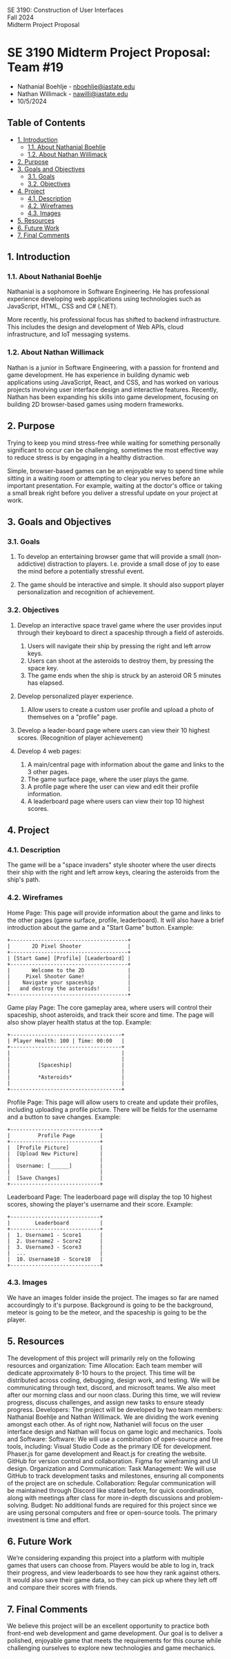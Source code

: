 SE 3190: Construction of User Interfaces  
Fall 2024  
Midterm Project Proposal  

# SE 3190 Midterm Project Proposal: Team #19  <!-- omit from toc --> 

- Nathanial Boehlje - nboehlje@iastate.edu
- Nathan Willimack - nawilli@iastate.edu
- 10/5/2024

## Table of Contents <!-- omit from toc --> 
- [1. Introduction](#1-introduction)
  - [1.1. About Nathanial Boehlje](#11-about-nathanial-boehlje)
  - [1.2. About Nathan Willimack](#12-about-nathan-willimack)
- [2. Purpose](#2-purpose)
- [3. Goals and Objectives](#3-goals-and-objectives)
  - [3.1. Goals](#31-goals)
  - [3.2. Objectives](#32-objectives)
- [4. Project](#4-project)
  - [4.1. Description](#41-description)
  - [4.2. Wireframes](#42-wireframes)
  - [4.3. Images](#43-images)
- [5. Resources](#5-resources)
- [6. Future Work](#6-future-work)
- [7. Final Comments](#7-final-comments)

## 1. Introduction

### 1.1. About Nathanial Boehlje

Nathanial is a sophomore in Software Engineering. He has professional experience developing web applications using technologies such as JavaScript, HTML, CSS and C# (.NET). 

More recently, his professional focus has shifted to backend infrastructure. This includes the design and development of Web APIs, cloud infrastructure, and IoT messaging systems.   

### 1.2. About Nathan Willimack

Nathan is a junior in Software Engineering, with a passion for frontend and game development. He has experience in building dynamic web applications using JavaScript, React, and CSS, and has worked on various projects involving user interface design and interactive features. Recently, Nathan has been expanding his skills into game development, focusing on building 2D browser-based games using modern frameworks.

## 2. Purpose

Trying to keep you mind stress-free while waiting for something personally significant to occur can be challenging, sometimes the most effective way to reduce stress is by engaging in a healthy distraction.

Simple, browser-based games can be an enjoyable way to spend time while sitting in a waiting room or attempting to clear you nerves before an important presentation. For example, waiting at the doctor's office or taking a small break right before you deliver a stressful update on your project at work. 

## 3. Goals and Objectives

### 3.1. Goals

1. To develop an entertaining browser game that will provide a small (non-addictive) distraction to players. I.e. provide a small dose of joy to ease the mind before a potentially stressful event.

2. The game should be interactive and simple. It should also support player personalization and recognition of achievement.

### 3.2. Objectives

1. Develop an interactive space travel game where the user provides input through their keyboard to direct a spaceship through a field of asteroids.
    1. Users will navigate their ship by pressing the right and left arrow keys.
    2. Users can shoot at the asteroids to destroy them, by pressing the space key.
    3. The game ends when the ship is struck by an asteroid OR 5 minutes has elapsed.

2. Develop personalized player experience.
    1. Allow users to create a custom user profile and upload a photo of themselves on a "profile" page.

3. Develop a leader-board page where users can view their 10 highest scores. (Recognition of player achievement)

4. Develop 4 web pages:
    1. A main/central page with information about the game and links to the 3 other pages.
    2. The game surface page, where the user plays the game. 
    3. A profile page where the user can view and edit their profile information.
    4. A leaderboard page where users can view their top 10 highest scores. 

## 4. Project

### 4.1. Description
The game will be a "space invaders" style shooter where the user directs their ship with the right and left arrow keys, clearing the asteroids from the ship's path.

### 4.2. Wireframes
Home Page:
This page will provide information about the game and links to the other pages (game surface, profile, leaderboard). It will also have a brief introduction about the game and a "Start Game" button.
Example:
```
+--------------------------------------+
|       2D Pixel Shooter               |
+--------------------------------------+
| [Start Game] [Profile] [Leaderboard] |
+--------------------------------------+
|       Welcome to the 2D              |
|     Pixel Shooter Game!              |
|    Navigate your spaceship           |
|   and destroy the asteroids!         |
+--------------------------------------+
```
Game play Page:
The core gameplay area, where users will control their spaceship, shoot asteroids, and track their score and time. The page will also show player health status at the top.
Example:
```
+------------------------------------+
| Player Health: 100 | Time: 00:00   |
+------------------------------------+
|                                    |
|                                    |
|         [Spaceship]                |
|                                    |
|         *Asteroids*                |
|                                    |
+------------------------------------+
```
Profile Page:
This page will allow users to create and update their profiles, including uploading a profile picture. There will be fields for the username and a button to save changes.
Example:
```
+-----------------------------+
|         Profile Page        |
+-----------------------------+
|  [Profile Picture]          |
|  [Upload New Picture]       |
|                             |
|  Username: [______]         |
|                             |
|  [Save Changes]             |
+-----------------------------+
```
Leaderboard Page:
The leaderboard page will display the top 10 highest scores, showing the player's username and their score.
Example:
```
+-----------------------------+
|        Leaderboard          |
+-----------------------------+
|  1. Username1 - Score1      |
|  2. Username2 - Score2      |
|  3. Username3 - Score3      |
|  ...                        |
|  10. Username10 - Score10   |
+-----------------------------+
```
### 4.3. Images
We have an images folder inside the project. The images so far are named accourdingly to it's purpose. Background is going to be the background, meteor is going to be the meteor, and the spaceship is going to be the player.
## 5. Resources
The development of this project will primarily rely on the following resources and organization:
Time Allocation:
Each team member will dedicate approximately 8-10 hours to the project. This time will be distributed across coding, debugging, design work, and testing.
We will be communicating through text, discord, and microsoft teams. We also meet after our morning class and our noon class. During this time, we will review progress, discuss challenges, and assign new tasks to ensure steady progress.
Developers:
The project will be developed by two team members: Nathanial Boehlje and Nathan Willimack. We are dividing the work evening amongst each other. As of right now, Nathaniel will focus on the user interface design and Nathan will focus on game logic and mechanics.
Tools and Software:
Software: We will use a combination of open-source and free tools, including:
Visual Studio Code as the primary IDE for development.
Phaser.js for game development and React.js for creating the website.
GitHub for version control and collaboration.
Figma for wireframing and UI design.
Organization and Communication:
Task Management: We will use GitHub to track development tasks and milestones, ensuring all components of the project are on schedule.
Collaboration: Regular communication will be maintained through Discord like stated before, for quick coordination, along with meetings after class for more in-depth discussions and problem-solving.
Budget:
No additional funds are required for this project since we are using personal computers and free or open-source tools. The primary investment is time and effort.  
## 6. Future Work
We’re considering expanding this project into a platform with multiple games that users can choose from. Players would be able to log in, track their progress, and view leaderboards to see how they rank against others. It would also save their game data, so they can pick up where they left off and compare their scores with friends.
## 7. Final Comments
We believe this project will be an excellent opportunity to practice both front-end web development and game development. Our goal is to deliver a polished, enjoyable game that meets the requirements for this course while challenging ourselves to explore new technologies and game mechanics.